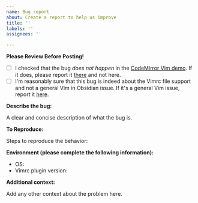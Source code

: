 ```yaml
---
name: Bug report
about: Create a report to help us improve
title: ''
labels: ''
assignees: ''

---
```


**Please Review Before Posting!**

- [ ] I checked that the bug *does not happen* in the [CodeMirror Vim demo](https://codemirror-vim--util.repl.co/). If it does, please report it [there](https://github.com/replit/codemirror-vim) and not here.
- [ ] I'm reasonably sure that this bug is indeed about the Vimrc file support and not a general Vim in Obsidian issue. If it's a general Vim issue, report it [here](https://forum.obsidian.md/c/bug-reports/7).

**Describe the bug:**

A clear and concise description of what the bug is.

**To Reproduce:**

Steps to reproduce the behavior:

**Environment (please complete the following information):**

 - OS:
 - Vimrc plugin version:

**Additional context:**

Add any other context about the problem here.
